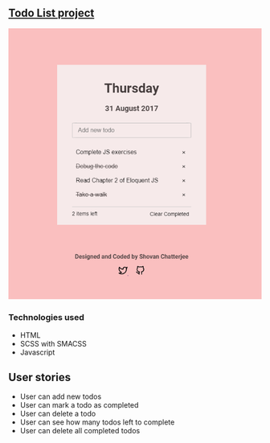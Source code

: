 [Todo List project](https://shovanch.com/todo-list)
---

![logo]

[logo]: https://github.com/shovanch/todo-list/blob/master/resources/img/todolist_.png "TodoList"

### Technologies used
* HTML
* SCSS with SMACSS 
* Javascript

## User stories
* User can add new todos
* User can mark a todo as completed 
* User can delete a todo
* User can see how many todos left to complete
* User can delete all completed todos
